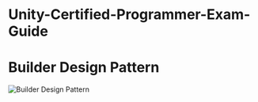 # Unity-Certified-Programmer-Exam-Guide
 # Builder Design Pattern
 ![Builder Design Pattern]([https://myoctocat.com/assets/images/base-octocat.svg](https://github.com/sercanevyapan/Unity-Certified-Programmer-Exam-Guide/blob/main/Readme/Builder.png?raw=true))
